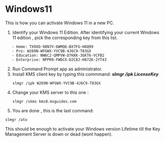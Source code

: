 # Windows11
This is how you can activate Windows 11 in a new PC.

1) Identify your Windows 11 Edition.
   After identifying your current Windows 11 edition , pick the corresponding key from this list.
```
   - Home: TX9XD-98N7V-6WMQ6-BX7FG-H8Q99
   - Pro: W269N-WFGWX-YVC9B-4J6C9-T83GX
   - Education: NW6C2-QMPVW-D7KKK-3GKT6-VCFB2
   - Enterprise: NPPR9-FWDCX-D2C8J-H872K-2YT43
```

2) Run Command Prompt app as administrator.
3) Install KMS client key by typing this commmand: ***slmgr /ipk LicenseKey***
   ```
   slmgr /ipk W269N-WFGWX-YVC9B-4J6C9-T83GX
   ```
4) Change your KMS server to this one :
   ```
   slmgr /skms kms8.msguides.com
   ```
5) You are done , this is the last command:
  ```
slmgr /ato
```

This should be enough to activate your Windows version Lifetime till the Key Management Server is down or dead (wont happen).
